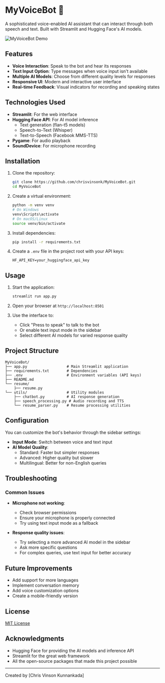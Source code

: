 # MyVoiceBot 🤖

A sophisticated voice-enabled AI assistant that can interact through both speech and text. Built with Streamlit and Hugging Face's AI models.

![MyVoiceBot Demo](https://myvoicebot.streamlit.app/)

## Features

- **Voice Interaction**: Speak to the bot and hear its responses
- **Text Input Option**: Type messages when voice input isn't available
- **Multiple AI Models**: Choose from different quality levels for responses
- **Responsive UI**: Modern and interactive user interface
- **Real-time Feedback**: Visual indicators for recording and speaking states

## Technologies Used

- **Streamlit**: For the web interface
- **Hugging Face API**: For AI model inference
  - Text generation (flan-t5 models)
  - Speech-to-Text (Whisper)
  - Text-to-Speech (Facebook MMS-TTS)
- **Pygame**: For audio playback
- **SoundDevice**: For microphone recording

## Installation

1. Clone the repository:
   ```bash
   git clone https://github.com/chrisvinsonk/MyVoiceBot.git
   cd MyVoiceBot
   ```

2. Create a virtual environment:
   ```bash
   python -m venv venv
   # On Windows
   venv\Scripts\activate
   # On macOS/Linux
   source venv/bin/activate
   ```

3. Install dependencies:
   ```bash
   pip install -r requirements.txt
   ```

4. Create a `.env` file in the project root with your API keys:
   ```
   HF_API_KEY=your_huggingface_api_key
   ```

## Usage

1. Start the application:
   ```bash
   streamlit run app.py
   ```

2. Open your browser at `http://localhost:8501`

3. Use the interface to:
   - Click "Press to speak" to talk to the bot
   - Or enable text input mode in the sidebar
   - Select different AI models for varied response quality

## Project Structure

```
MyVoiceBot/
├── app.py                  # Main Streamlit application
├── requirements.txt        # Dependencies
├── .env                    # Environment variables (API keys)
├── README.md 
└── resume/   
    ├── resume.py            
└── utils/                  # Utility modules
    ├── chatbot.py          # AI response generation
    ├── speech_processing.py # Audio recording and TTS
    └── resume_parser.py    # Resume processing utilities
```

## Configuration

You can customize the bot's behavior through the sidebar settings:

- **Input Mode**: Switch between voice and text input
- **AI Model Quality**:
  - Standard: Faster but simpler responses
  - Advanced: Higher quality but slower
  - Multilingual: Better for non-English queries

## Troubleshooting

### Common Issues

- **Microphone not working**: 
  - Check browser permissions
  - Ensure your microphone is properly connected
  - Try using text input mode as a fallback

- **Response quality issues**:
  - Try selecting a more advanced AI model in the sidebar
  - Ask more specific questions
  - For complex queries, use text input for better accuracy

## Future Improvements

- Add support for more languages
- Implement conversation memory
- Add voice customization options
- Create a mobile-friendly version

## License

[MIT License](LICENSE)

## Acknowledgments

- Hugging Face for providing the AI models and inference API
- Streamlit for the great web framework
- All the open-source packages that made this project possible

---

Created by [Chris Vinson Kunnankada]